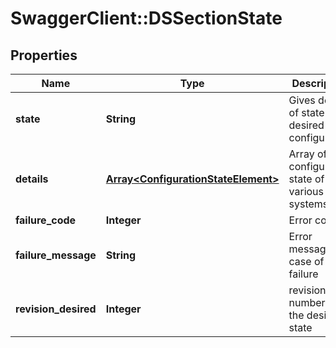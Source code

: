# SwaggerClient::DSSectionState

## Properties
Name | Type | Description | Notes
------------ | ------------- | ------------- | -------------
**state** | **String** | Gives details of state of desired configuration | [optional] 
**details** | [**Array&lt;ConfigurationStateElement&gt;**](ConfigurationStateElement.md) | Array of configuration state of various sub systems | [optional] 
**failure_code** | **Integer** | Error code | [optional] 
**failure_message** | **String** | Error message in case of failure | [optional] 
**revision_desired** | **Integer** | revision number of the desired state | [optional] 


